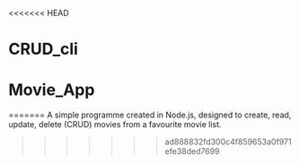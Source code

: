 <<<<<<< HEAD
# CRUD_cli
# Movie_App
=======
A simple programme created in Node.js, designed to create, read, update, delete (CRUD) movies from a favourite movie list.
>>>>>>> ad888832fd300c4f859653a0f971efe38ded7699
